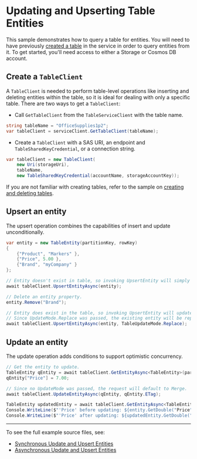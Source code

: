 # Updating and Upserting Table Entities

This sample demonstrates how to query a table for entities. You will need to have previously [created a table](https://github.com/Azure/azure-sdk-for-net/blob/main/sdk/tables/Azure.Data.Tables/samples/Sample1CreateDeleteTables.md) in the service in order to query entities from it. To get started, you'll need access to either a Storage or Cosmos DB account.

## Create a `TableClient`

A `TableClient` is needed to perform table-level operations like inserting and deleting entities within the table, so it is ideal for dealing with only a specific table. There are two ways to get a `TableClient`:
- Call `GetTableClient` from the `TableServiceClient` with the table name.

```C# Snippet:TablesSample1GetTableClient
string tableName = "OfficeSupplies1p2";
var tableClient = serviceClient.GetTableClient(tableName);
```

- Create a `TableClient` with a SAS URI, an endpoint and `TableSharedKeyCredential`, or a connection string.

```C# Snippet:TablesSample1CreateTableClient
var tableClient = new TableClient(
    new Uri(storageUri),
    tableName,
    new TableSharedKeyCredential(accountName, storageAccountKey));
```

If you are not familiar with creating tables, refer to the sample on [creating and deleting tables](https://github.com/Azure/azure-sdk-for-net/blob/main/sdk/tables/Azure.Data.Tables/samples/Sample1CreateDeleteTables.md).

## Upsert an entity

The upsert operation combines the capabilities of insert and update unconditionally. 

```C# Snippet:TablesSample5UpsertEntityAsync
var entity = new TableEntity(partitionKey, rowKey)
{
    {"Product", "Markers" },
    {"Price", 5.00 },
    {"Brand", "myCompany" }
};

// Entity doesn't exist in table, so invoking UpsertEntity will simply insert the entity.
await tableClient.UpsertEntityAsync(entity);
```

```C# Snippet:TablesSample5UpsertWithReplaceAsync
// Delete an entity property.
entity.Remove("Brand");

// Entity does exist in the table, so invoking UpsertEntity will update using the given UpdateMode, which defaults to Merge if not given.
// Since UpdateMode.Replace was passed, the existing entity will be replaced and delete the "Brand" property.
await tableClient.UpsertEntityAsync(entity, TableUpdateMode.Replace);
```

## Update an entity

The update operation adds conditions to support optimistic concurrency.

```C# Snippet:TablesSample5UpdateEntityAsync
// Get the entity to update.
TableEntity qEntity = await tableClient.GetEntityAsync<TableEntity>(partitionKey, rowKey);
qEntity["Price"] = 7.00;

// Since no UpdateMode was passed, the request will default to Merge.
await tableClient.UpdateEntityAsync(qEntity, qEntity.ETag);

TableEntity updatedEntity = await tableClient.GetEntityAsync<TableEntity>(partitionKey, rowKey);
Console.WriteLine($"'Price' before updating: ${entity.GetDouble("Price")}");
Console.WriteLine($"'Price' after updating: ${updatedEntity.GetDouble("Price")}");
```

---
To see the full example source files, see:
- [Synchronous Update and Upsert Entities](https://github.com/Azure/azure-sdk-for-net/blob/main/sdk/tables/Azure.Data.Tables/tests/samples/Sample5_UpdateUpsertEntities.cs)
- [Asynchronous Update and Upsert Entities](https://github.com/Azure/azure-sdk-for-net/blob/main/sdk/tables/Azure.Data.Tables/tests/samples/Sample5_UpdateUpsertEntitiesAsync.cs)

